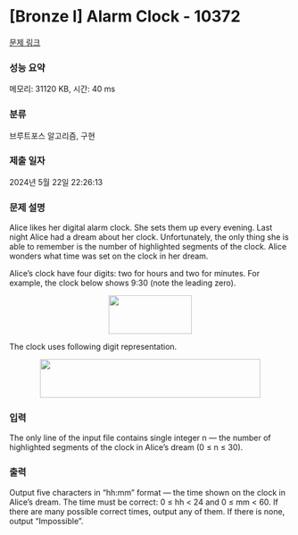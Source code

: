 # [Bronze I] Alarm Clock - 10372 

[문제 링크](https://www.acmicpc.net/problem/10372) 

### 성능 요약

메모리: 31120 KB, 시간: 40 ms

### 분류

브루트포스 알고리즘, 구현

### 제출 일자

2024년 5월 22일 22:26:13

### 문제 설명

<p>Alice likes her digital alarm clock. She sets them up every evening. Last night Alice had a dream about her clock. Unfortunately, the only thing she is able to remember is the number of highlighted segments of the clock. Alice wonders what time was set on the clock in her dream.</p>

<p>Alice’s clock have four digits: two for hours and two for minutes. For example, the clock below shows 9:30 (note the leading zero).</p>

<p style="text-align:center"><img alt="" src="" style="height:69px; width:149px"></p>

<p>The clock uses following digit representation.</p>

<p style="text-align:center"><img alt="" src="" style="height:69px; width:395px"></p>

### 입력 

 <p>The only line of the input file contains single integer n — the number of highlighted segments of the clock in Alice’s dream (0 ≤ n ≤ 30).</p>

### 출력 

 <p>Output five characters in “hh:mm” format — the time shown on the clock in Alice’s dream. The time must be correct: 0 ≤ hh < 24 and 0 ≤ mm < 60. If there are many possible correct times, output any of them. If there is none, output “Impossible”.</p>

